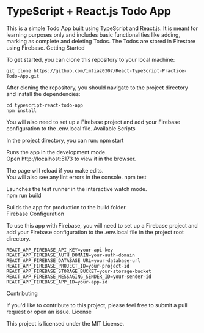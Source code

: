 # TypeScript + React.js Todo App

This is a simple Todo App built using TypeScript and React.js. It is meant for learning purposes only and includes basic functionalities like adding, marking as complete and deleting Todos. The Todos are stored in Firestore using Firebase.
Getting Started

To get started, you can clone this repository to your local machine:

    git clone https://github.com/imtiaz0307/React-TypeScript-Practice-Todo-App.git

After cloning the repository, you should navigate to the project directory and install the dependencies:

    cd typescript-react-todo-app
    npm install

You will also need to set up a Firebase project and add your Firebase configuration to the .env.local file.
Available Scripts

In the project directory, you can run:
npm start

Runs the app in the development mode.<br />
Open http://localhost:5173 to view it in the browser.

The page will reload if you make edits.<br />
You will also see any lint errors in the console.
npm test

Launches the test runner in the interactive watch mode.<br />
npm run build

Builds the app for production to the build folder.<br />
Firebase Configuration

To use this app with Firebase, you will need to set up a Firebase project and add your Firebase configuration to the .env.local file in the project root directory.

    REACT_APP_FIREBASE_API_KEY=your-api-key
    REACT_APP_FIREBASE_AUTH_DOMAIN=your-auth-domain
    REACT_APP_FIREBASE_DATABASE_URL=your-database-url
    REACT_APP_FIREBASE_PROJECT_ID=your-project-id
    REACT_APP_FIREBASE_STORAGE_BUCKET=your-storage-bucket
    REACT_APP_FIREBASE_MESSAGING_SENDER_ID=your-sender-id
    REACT_APP_FIREBASE_APP_ID=your-app-id

Contributing

If you'd like to contribute to this project, please feel free to submit a pull request or open an issue.
License

This project is licensed under the MIT License.
